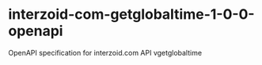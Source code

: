 # interzoid-com-getglobaltime-1-0-0-openapi
OpenAPI specification for interzoid.com API vgetglobaltime
